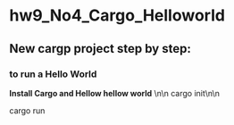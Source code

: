 # hw9_No4_Cargo_Helloworld

## New cargp project step by step:
### to run a Hello World 

**Install Cargo and Hellow hellow world**
\n\n
cargo init\n\n

cargo run  

